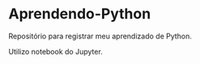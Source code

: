 # Aprendendo-Python

Repositório para registrar meu aprendizado de Python.

Utilizo notebook do Jupyter.
